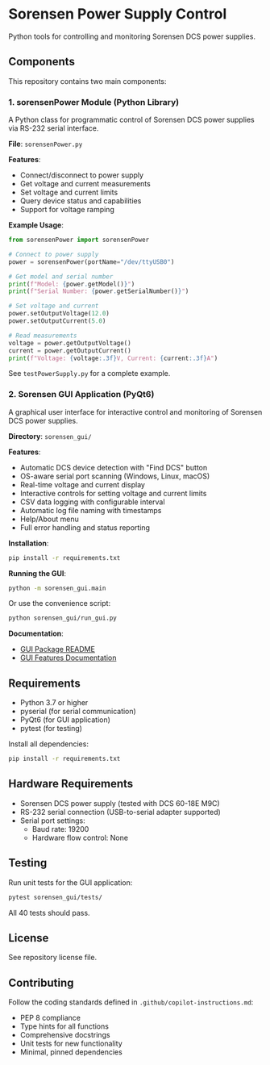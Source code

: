 # Sorensen Power Supply Control

Python tools for controlling and monitoring Sorensen DCS power supplies.

## Components

This repository contains two main components:

### 1. sorensenPower Module (Python Library)

A Python class for programmatic control of Sorensen DCS power supplies via RS-232 serial interface.

**File**: `sorensenPower.py`

**Features**:
- Connect/disconnect to power supply
- Get voltage and current measurements
- Set voltage and current limits
- Query device status and capabilities
- Support for voltage ramping

**Example Usage**:
```python
from sorensenPower import sorensenPower

# Connect to power supply
power = sorensenPower(portName="/dev/ttyUSB0")

# Get model and serial number
print(f"Model: {power.getModel()}")
print(f"Serial Number: {power.getSerialNumber()}")

# Set voltage and current
power.setOutputVoltage(12.0)
power.setOutputCurrent(5.0)

# Read measurements
voltage = power.getOutputVoltage()
current = power.getOutputCurrent()
print(f"Voltage: {voltage:.3f}V, Current: {current:.3f}A")
```

See `testPowerSupply.py` for a complete example.

### 2. Sorensen GUI Application (PyQt6)

A graphical user interface for interactive control and monitoring of Sorensen DCS power supplies.

**Directory**: `sorensen_gui/`

**Features**:
- Automatic DCS device detection with "Find DCS" button
- OS-aware serial port scanning (Windows, Linux, macOS)
- Real-time voltage and current display
- Interactive controls for setting voltage and current limits
- CSV data logging with configurable interval
- Automatic log file naming with timestamps
- Help/About menu
- Full error handling and status reporting

**Installation**:
```bash
pip install -r requirements.txt
```

**Running the GUI**:
```bash
python -m sorensen_gui.main
```

Or use the convenience script:
```bash
python sorensen_gui/run_gui.py
```

**Documentation**:
- [GUI Package README](sorensen_gui/README.md)
- [GUI Features Documentation](sorensen_gui/GUI_FEATURES.md)

## Requirements

- Python 3.7 or higher
- pyserial (for serial communication)
- PyQt6 (for GUI application)
- pytest (for testing)

Install all dependencies:
```bash
pip install -r requirements.txt
```

## Hardware Requirements

- Sorensen DCS power supply (tested with DCS 60-18E M9C)
- RS-232 serial connection (USB-to-serial adapter supported)
- Serial port settings:
  - Baud rate: 19200
  - Hardware flow control: None

## Testing

Run unit tests for the GUI application:
```bash
pytest sorensen_gui/tests/
```

All 40 tests should pass.

## License

See repository license file.

## Contributing

Follow the coding standards defined in `.github/copilot-instructions.md`:
- PEP 8 compliance
- Type hints for all functions
- Comprehensive docstrings
- Unit tests for new functionality
- Minimal, pinned dependencies
